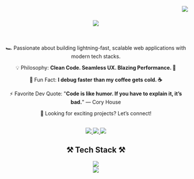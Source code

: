 <img align="right" src="https://visitor-badge.laobi.icu/badge?page_id=daniyalahmed21.daniyalahmed21" />

<h1 align="center">
    <img src="https://readme-typing-svg.herokuapp.com/?font=Righteous&size=35&center=true&vCenter=true&width=500&height=70&duration=4000&lines=Hi+There!+👋;+I'm+Daniyal!;" />
</h1>

<br/>

<div align="center">

🏎️ Passionate about building lightning-fast, scalable web applications with modern tech stacks.  

💡 Philosophy: **Clean Code. Seamless UX. Blazing Performance. 🚀**  

🎯 Fun Fact: **I debug faster than my coffee gets cold. ☕**  

⚡ Favorite Dev Quote: "**Code is like humor. If you have to explain it, it’s bad.**" — Cory House  

👀 Looking for exciting projects? Let’s connect!  

</div>
<br/>
<div align="center"> 
  <a href="da9033431@gmail.com">
    <img src="https://img.shields.io/badge/Gmail-333333?style=for-the-badge&logo=gmail&logoColor=red" />
  </a>
  <a href="" target="_blank">
    <img src="https://img.shields.io/badge/LinkedIn-0077B5?style=for-the-badge&logo=linkedin&logoColor=white" target="_blank" />
  </a>
  <a href="" target="_blank">
     <img src="https://img.shields.io/badge/Portfolio-FF5722?style=for-the-badge&logo=todoist&logoColor=white" target="_blank" /> <!-- sqlite, safari, google-chrome are other good icon options -->
  </a>
</div>
 
<h2 align="center">⚒️ Tech Stack ⚒️</h2>

<div align="center">
    <img src="https://skillicons.dev/icons?i=react,bootstrap,mui,html,css,vscode,github,tailwind" /><br>
    <img src="https://skillicons.dev/icons?i=javascript,nextjs,prisma,ts,vercel" />
</div>

<br/>



